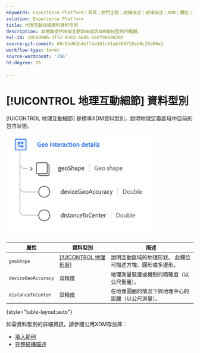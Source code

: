 ```yaml
---
keywords: Experience Platform；首頁；熱門主題；結構描述；結構描述；XDM；欄位；結構描述；信標；互動細節；資料型別；資料型別；
solution: Experience Platform
title: 地理互動詳細資料資料型別
description: 本檔案提供地域互動詳細資訊XDM資料型別的概觀。
exl-id: c05b098b-3f12-4283-a6d5-5ebf96b9828d
source-git-commit: 60c0bd62b4effaa161c61ab304718ab8c20a06e1
workflow-type: tm+mt
source-wordcount: '156'
ht-degree: 2%

---
```


# [!UICONTROL 地理互動細節] 資料型別

[!UICONTROL 地理互動細節] 是標準XDM資料型別，說明地理定義區域中目前的包含狀態。

<img src="../images/data-types/geo-interaction-details.png" width="400" /><br />

| 属性 | 資料型別 | 描述 |
| --- | --- | --- |
| `geoShape` | [[!UICONTROL 地理形狀]](./geo-shape.md) | 說明互動區域的地理形狀。 此欄位可描述方塊、圓形或多邊形。 |
| `deviceGeoAccuracy` | 双精度 | 地理測量裝置或機制的精確度（以公尺衡量）。 |
| `distanceToCenter` | 双精度 | 在地理圓圈的情況下與地理中心的距離（以公尺測量）。 |

{style="table-layout:auto"}

如需資料型別的詳細資訊，請參閱公用XDM存放庫：

* [填入範例](https://github.com/adobe/xdm/blob/master/components/datatypes/geo-interaction-details.example.1.json)
* [完整結構描述](https://github.com/adobe/xdm/blob/master/components/datatypes/geo-interaction-details.schema.json)
